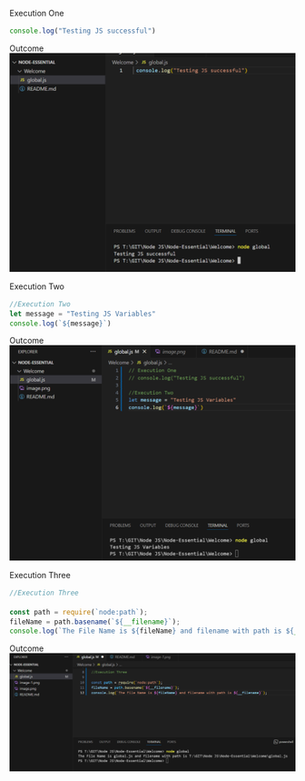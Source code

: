 Execution One

```js
console.log("Testing JS successful")
```

Outcome
![alt text](Screenshots/image.png)

Execution Two
```js
//Execution Two
let message = "Testing JS Variables"
console.log(`${message}`) 
```

Outcome
![alt text](Screenshots/image-1.png)

Execution Three

```js
//Execution Three

const path = require(`node:path`);
fileName = path.basename(`${__filename}`);
console.log(`The File Name is ${fileName} and filename with path is ${__filename}`); 
```
Outcome
![alt text](Screenshots/image-2.png)
